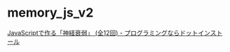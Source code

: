 memory_js_v2
============

[JavaScriptで作る「神経衰弱」 (全12回) - プログラミングならドットインストール](http://dotinstall.com/lessons/memory_js_v2)
